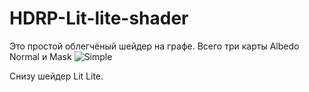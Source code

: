 # HDRP-Lit-lite-shader
Это простой облегчёный шейдер на графе.
Всего три карты Albedo Normal и Mask
![Simple](http://dl3.joxi.net/drive/2021/12/22/0017/0748/1159916/16/5497996413.png)

Снизу шейдер Lit Lite.



